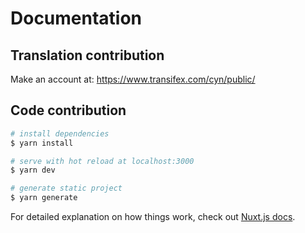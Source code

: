 # Documentation

## Translation contribution

Make an account at: https://www.transifex.com/cyn/public/

## Code contribution

```bash
# install dependencies
$ yarn install

# serve with hot reload at localhost:3000
$ yarn dev

# generate static project
$ yarn generate
```

For detailed explanation on how things work, check out [Nuxt.js docs](https://nuxtjs.org).
